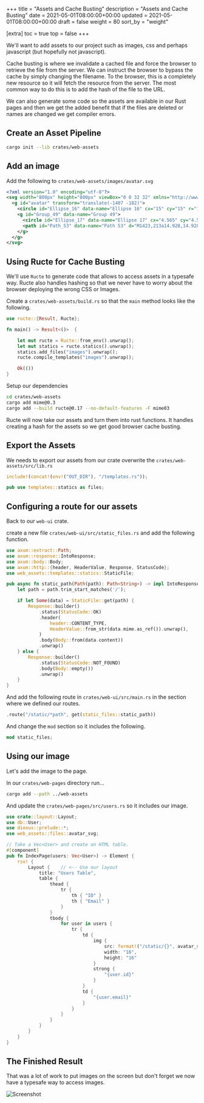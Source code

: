 +++
title = "Assets and Cache Busting"
description = "Assets and Cache Busting"
date = 2021-05-01T08:00:00+00:00
updated = 2021-05-01T08:00:00+00:00
draft = false
weight = 80
sort_by = "weight"


[extra]
toc = true
top = false
+++

We'll want to add assets to our project such as images, css and perhaps javascript (but hopefully not javascript).

Cache busting is where we invalidate a cached file and force the browser to retrieve the file from the server. We can instruct the browser to bypass the cache by simply changing the filename. To the browser, this is a completely new resource so it will fetch the resource from the server. The most common way to do this is to add the hash of the file to the URL.

We can also generate some code so the assets are available in our Rust pages and then we get the added benefit that if the files are deleted or names are changed we get compiler errors.

## Create an Asset Pipeline

```sh
cargo init --lib crates/web-assets
```

## Add an image

Add the following to `crates/web-assets/images/avatar.svg`

```svg
<?xml version="1.0" encoding="utf-8"?>
<svg width="800px" height="800px" viewBox="0 0 32 32" xmlns="http://www.w3.org/2000/svg">
  <g id="avatar" transform="translate(-1407 -182)">
    <circle id="Ellipse_16" data-name="Ellipse 16" cx="15" cy="15" r="15" transform="translate(1408 183)" fill="#e8f7f9" stroke="#333" stroke-linecap="round" stroke-linejoin="round" stroke-width="2"/>
    <g id="Group_49" data-name="Group 49">
      <circle id="Ellipse_17" data-name="Ellipse 17" cx="4.565" cy="4.565" r="4.565" transform="translate(1418.435 192.13)" fill="#fff1b6" stroke="#333" stroke-miterlimit="10" stroke-width="2"/>
      <path id="Path_53" data-name="Path 53" d="M1423,213a14.928,14.928,0,0,0,9.4-3.323,9.773,9.773,0,0,0-18.808,0A14.928,14.928,0,0,0,1423,213Z" fill="#fff1b6" stroke="#333" stroke-miterlimit="10" stroke-width="2"/>
    </g>
  </g>
</svg>
```

## Using Ructe for Cache Busting

We'll use `Ructe` to generate code that allows to access assets in a typesafe way. Ructe also handles hashing so that we never have to worry about the browser deploying the wrong CSS or Images.


Create a  `crates/web-assets/build.rs` so that the `main` method looks like the following.

```rust
use ructe::{Result, Ructe};

fn main() -> Result<()>  {

    let mut ructe = Ructe::from_env().unwrap();
    let mut statics = ructe.statics().unwrap();
    statics.add_files("images").unwrap();
    ructe.compile_templates("images").unwrap();

    Ok(())
}
```

Setup our dependencies

```sh
cd crates/web-assets
cargo add mime@0.3
cargo add --build ructe@0.17 --no-default-features -F mime03
```

Ructe will now take our assets and turn them into rust functions. It handles creating a hash for the assets so we get good browser cache busting.

## Export the Assets

We needs to export our assets from our crate overwrite the `crates/web-assets/src/lib.rs`

```rust
include!(concat!(env!("OUT_DIR"), "/templates.rs"));

pub use templates::statics as files;
```

## Configuring a route for our assets

Back to our `web-ui` crate.

create a new file `crates/web-ui/src/static_files.rs` and add the following function.

```rust
use axum::extract::Path;
use axum::response::IntoResponse;
use axum::body::Body;
use axum::http::{header, HeaderValue, Response, StatusCode};
use web_assets::templates::statics::StaticFile;

pub async fn static_path(Path(path): Path<String>) -> impl IntoResponse {
    let path = path.trim_start_matches('/');

    if let Some(data) = StaticFile::get(path) {
        Response::builder()
            .status(StatusCode::OK)
            .header(
                header::CONTENT_TYPE,
                HeaderValue::from_str(data.mime.as_ref()).unwrap(),
            )
            .body(Body::from(data.content))
            .unwrap()
    } else {
        Response::builder()
            .status(StatusCode::NOT_FOUND)
            .body(Body::empty())
            .unwrap()
    }
}
```

And add the following route in `crates/web-ui/src/main.rs` in the section where we defined our routes.

```rust
.route("/static/*path", get(static_files::static_path))
```

And change the `mod` section so it includes the following.

```rust
mod static_files;
```

## Using our image

Let's add the image to the page.

In our `crates/web-pages` directory run...

```sh
cargo add --path ../web-assets
```

And update the `crates/web-pages/src/users.rs` so it includes our image.

```rust
use crate::layout::Layout;
use db::User;
use dioxus::prelude::*;
use web_assets::files::avatar_svg;

// Take a Vec<User> and create an HTML table.
#[component]
pub fn IndexPage(users: Vec<User>) -> Element {
    rsx! {
        Layout {    // <-- Use our layout
            title: "Users Table",
            table {
                thead {
                    tr {
                        th { "ID" }
                        th { "Email" }
                    }
                }
                tbody {
                    for user in users {
                        tr {
                            td {
                                img {
                                    src: format!("/static/{}", avatar_svg.name),
                                    width: "16",
                                    height: "16"
                                }
                                strong {
                                    "{user.id}"
                                }
                            }
                            td {
                                "{user.email}"
                            }
                        }
                    }
                }
            }
        }
    }
}
```

## The Finished Result

That was a lot of work to put images on the screen but don't forget we now have a typesafe way to access images. 

![Screenshot](../screenshot-with-images.png)